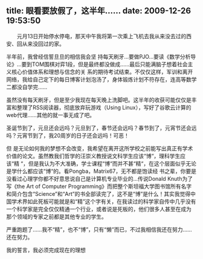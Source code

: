 title: 眼看要放假了，这半年……
date: 2009-12-26 19:53:50
---



　　元月13日开始停水停电，那天中午我将第一次乘上飞机去我从来没去过的西安、回从来没回过的家。

半年前，我曾经信誓旦旦的相信我会坚
持每天刷牙…要做PJO…要读《数学分析导论》…要到TOM围棋对弈1段，但是最终都没做成……最后只能满脑子想着社会主义核心价值体系和理想与信念的关
系的期待考试结束。不仅仅这样，军训和离开网络，我给自己定下的每日博客计划泡汤了，身体锻炼计划不符存在，连高等数学二都没自学完……

虽然没有每天刷牙，但是至少我现在每天晚上洗脚吧。这半年的收获可能仅仅是丰富和整理了RSS阅读器，彻底放弃玩游戏（Using Linux），写好了谷歌云计算的web代理……其他的就一事无成了吧。

圣诞节到了，元旦还会远吗？元旦到了，春节还会远吗？春节到了，元宵节还会远吗？元宵节到了，我20周岁的日子还会远吗！可恶！

但
是无论如何我的梦想不会改变，我希望在离开这所学校之前能写出真正有学术价值的论文。虽然教我们哲学的汪崇义教授说文科学生应该“博“，理科学生应该“精
“，但是我认为不大准确，学士课程“博“而并不甚“精“，在这个层面似乎无论是学什么都应该“博“的。看Pongba，Matrix67，无不都是饱读经
书之辈，你要是没看过心理学你都不好意思说自己是计算机专业毕业的…传说Donald Knuth为了写《the Art of Computer
Programming》而把整个斯坦福大学图书馆所有名字和简介包含“Science”和“Art”的书全部读完了，这不是“博”是什么！其实我觉得中
国学术界如此死板可能就是和“精”这个字有关，在我读过的科学家自传中几乎没有一个科学家是完全仅仅精通一个行业，或者说是死板的，他们很多人甚至在成为
那个领域的专家之前都是其他专业的学生。

严重跑题了……我不“精”，也不“博”，只有“懒”而已，不过我相信我还在努力……还在努力。

我的誓言，我必须完成现在的理想

